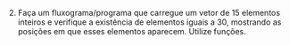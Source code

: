 2) Faça um fluxograma/programa que carregue um vetor de 15 elementos inteiros e verifique a existência de elementos iguais a 30, mostrando as posições em que esses elementos aparecem. Utilize funções.